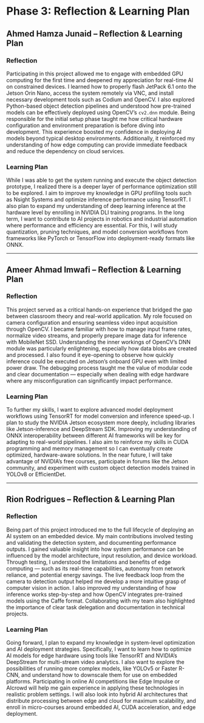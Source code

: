 #  Phase 3: Reflection & Learning Plan

##  Ahmed Hamza Junaid – Reflection & Learning Plan

###  Reflection
Participating in this project allowed me to engage with embedded GPU computing for the first time and deepened my appreciation for real-time AI on constrained devices. I learned how to properly flash JetPack 6.1 onto the Jetson Orin Nano, access the system remotely via VNC, and install necessary development tools such as Codium and OpenCV. I also explored Python-based object detection pipelines and understood how pre-trained models can be effectively deployed using OpenCV’s `cv2.dnn` module. Being responsible for the initial setup phase taught me how critical hardware configuration and environment preparation is before diving into development. This experience boosted my confidence in deploying AI models beyond typical desktop environments. Additionally, it reinforced my understanding of how edge computing can provide immediate feedback and reduce the dependency on cloud services.

###  Learning Plan
While I was able to get the system running and execute the object detection prototype, I realized there is a deeper layer of performance optimization still to be explored. I aim to improve my knowledge in GPU profiling tools such as Nsight Systems and optimize inference performance using TensorRT. I also plan to expand my understanding of deep learning inference at the hardware level by enrolling in NVIDIA DLI training programs. In the long term, I want to contribute to AI projects in robotics and industrial automation where performance and efficiency are essential. For this, I will study quantization, pruning techniques, and model conversion workflows from frameworks like PyTorch or TensorFlow into deployment-ready formats like ONNX.

---

##  Ameer Ahmad Imwafi – Reflection & Learning Plan

###  Reflection
This project served as a critical hands-on experience that bridged the gap between classroom theory and real-world application. My role focused on camera configuration and ensuring seamless video input acquisition through OpenCV. I became familiar with how to manage input frame rates, normalize video streams, and properly prepare image data for inference with MobileNet SSD. Understanding the inner workings of OpenCV’s DNN module was particularly enlightening, especially how data blobs are created and processed. I also found it eye-opening to observe how quickly inference could be executed on Jetson’s onboard GPU even with limited power draw. The debugging process taught me the value of modular code and clear documentation — especially when dealing with edge hardware where any misconfiguration can significantly impact performance.

###  Learning Plan
To further my skills, I want to explore advanced model deployment workflows using TensorRT for model conversion and inference speed-up. I plan to study the NVIDIA Jetson ecosystem more deeply, including libraries like Jetson-inference and DeepStream SDK. Improving my understanding of ONNX interoperability between different AI frameworks will be key for adapting to real-world pipelines. I also aim to reinforce my skills in CUDA programming and memory management so I can eventually create optimized, hardware-aware solutions. In the near future, I will take advantage of NVIDIA’s free courses, participate in forums like the Jetson community, and experiment with custom object detection models trained in YOLOv8 or EfficientDet.

---

##  Rion Rodrigues – Reflection & Learning Plan

###  Reflection
Being part of this project introduced me to the full lifecycle of deploying an AI system on an embedded device. My main contributions involved testing and validating the detection system, and documenting performance outputs. I gained valuable insight into how system performance can be influenced by the model architecture, input resolution, and device workload. Through testing, I understood the limitations and benefits of edge computing — such as its real-time capabilities, autonomy from network reliance, and potential energy savings. The live feedback loop from the camera to detection output helped me develop a more intuitive grasp of computer vision in action. I also improved my understanding of how inference works step-by-step and how OpenCV integrates pre-trained models using the Caffe format. Collaborating with my team also highlighted the importance of clear task delegation and documentation in technical projects.

###  Learning Plan
Going forward, I plan to expand my knowledge in system-level optimization and AI deployment strategies. Specifically, I want to learn how to optimize AI models for edge hardware using tools like TensorRT and NVIDIA’s DeepStream for multi-stream video analytics. I also want to explore the possibilities of running more complex models, like YOLOv5 or Faster R-CNN, and understand how to downscale them for use on embedded platforms. Participating in online AI competitions like Edge Impulse or AIcrowd will help me gain experience in applying these technologies in realistic problem settings. I will also look into hybrid AI architectures that distribute processing between edge and cloud for maximum scalability, and enroll in micro-courses around embedded AI, CUDA acceleration, and edge deployment.
